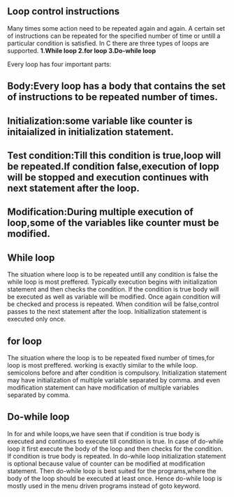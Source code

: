 ## Loop control instructions
Many times some action need to be repeated again and again.
A certain set of instructions can be repeated for the specified number of time or untill a particular condition is satisfied.
In C there are three types of loops are supported.
**1.While loop
2.for loop
3.Do-while loop**

Every loop has four important parts:
## Body:Every loop has a body that contains the set of instructions to be repeated number of times.

## Initialization:some variable like counter is initaialized in initialization statement.

## Test condition:Till this condition is true,loop will be repeated.If condition false,execution of lopp will be stopped and execution continues with next statement after the loop.

## Modification:During multiple execution of loop,some of the variables like counter must be modified.

## While loop
The situation where loop is to be repeated untill any condition is false the while loop is most preffered.
Typically execution begins with initialization statement and then checks the condition.
If the condition is true body will be executed as well as variable will be modified.
Once again condition will be checked and process is repeated.
When condition will be false,control passes to the next statement after the loop.
Initiallization statement is executed only once.

## for loop
The situation where the loop is to be repeated fixed number of times,for loop is most preffered.
working is exactly similar to the while loop.
semicolons before and after condition is compulsory.
Initialization statement may have initialization of multiple variable separated by comma.
and even modification statement can have modification of multiple variables separated by comma.

## Do-while loop
In for and while loops,we have seen that if condition is true body is executed and continues to execute till condition is true.
In case of do-while loop it first execute the body of the loop and then checks for the condition.
If condition is true body is repeated.
In do-while loop initialization statement is optional because value of counter can be modified at modification statement.
Then do-while loop is best suited for the programs,where the body of the loop should be executed at least once.
Hence do-while loop is mostly used in the menu driven programs instead of goto keyword.
 
